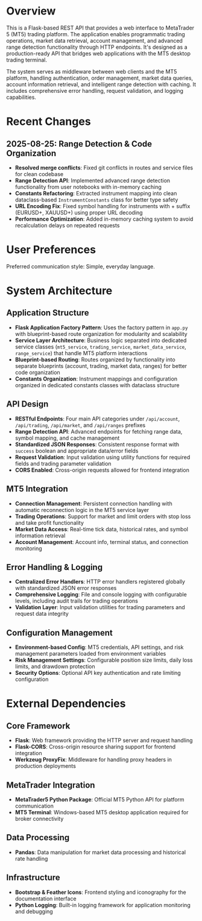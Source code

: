 # Overview

This is a Flask-based REST API that provides a web interface to MetaTrader 5 (MT5) trading platform. The application enables programmatic trading operations, market data retrieval, account management, and advanced range detection functionality through HTTP endpoints. It's designed as a production-ready API that bridges web applications with the MT5 desktop trading terminal.

The system serves as middleware between web clients and the MT5 platform, handling authentication, order management, market data queries, account information retrieval, and intelligent range detection with caching. It includes comprehensive error handling, request validation, and logging capabilities.

# Recent Changes

## 2025-08-25: Range Detection & Code Organization
- **Resolved merge conflicts**: Fixed git conflicts in routes and service files for clean codebase
- **Range Detection API**: Implemented advanced range detection functionality from user notebooks with in-memory caching
- **Constants Refactoring**: Extracted instrument mapping into clean dataclass-based `InstrumentConstants` class for better type safety
- **URL Encoding Fix**: Fixed symbol handling for instruments with + suffix (EURUSD+, XAUUSD+) using proper URL decoding
- **Performance Optimization**: Added in-memory caching system to avoid recalculation delays on repeated requests

# User Preferences

Preferred communication style: Simple, everyday language.

# System Architecture

## Application Structure
- **Flask Application Factory Pattern**: Uses the factory pattern in `app.py` with blueprint-based route organization for modularity and scalability
- **Service Layer Architecture**: Business logic separated into dedicated service classes (`mt5_service`, `trading_service`, `market_data_service`, `range_service`) that handle MT5 platform interactions
- **Blueprint-based Routing**: Routes organized by functionality into separate blueprints (account, trading, market data, ranges) for better code organization
- **Constants Organization**: Instrument mappings and configuration organized in dedicated constants classes with dataclass structure

## API Design
- **RESTful Endpoints**: Four main API categories under `/api/account`, `/api/trading`, `/api/market`, and `/api/ranges` prefixes
- **Range Detection API**: Advanced endpoints for fetching range data, symbol mapping, and cache management
- **Standardized JSON Responses**: Consistent response format with `success` boolean and appropriate data/error fields
- **Request Validation**: Input validation using utility functions for required fields and trading parameter validation
- **CORS Enabled**: Cross-origin requests allowed for frontend integration

## MT5 Integration
- **Connection Management**: Persistent connection handling with automatic reconnection logic in the MT5 service layer
- **Trading Operations**: Support for market and limit orders with stop loss and take profit functionality
- **Market Data Access**: Real-time tick data, historical rates, and symbol information retrieval
- **Account Management**: Account info, terminal status, and connection monitoring

## Error Handling & Logging
- **Centralized Error Handlers**: HTTP error handlers registered globally with standardized JSON error responses
- **Comprehensive Logging**: File and console logging with configurable levels, including audit trails for trading operations
- **Validation Layer**: Input validation utilities for trading parameters and request data integrity

## Configuration Management
- **Environment-based Config**: MT5 credentials, API settings, and risk management parameters loaded from environment variables
- **Risk Management Settings**: Configurable position size limits, daily loss limits, and drawdown protection
- **Security Options**: Optional API key authentication and rate limiting configuration

# External Dependencies

## Core Framework
- **Flask**: Web framework providing the HTTP server and request handling
- **Flask-CORS**: Cross-origin resource sharing support for frontend integration
- **Werkzeug ProxyFix**: Middleware for handling proxy headers in production deployments

## MetaTrader Integration
- **MetaTrader5 Python Package**: Official MT5 Python API for platform communication
- **MT5 Terminal**: Windows-based MT5 desktop application required for broker connectivity

## Data Processing
- **Pandas**: Data manipulation for market data processing and historical rate handling

## Infrastructure
- **Bootstrap & Feather Icons**: Frontend styling and iconography for the documentation interface
- **Python Logging**: Built-in logging framework for application monitoring and debugging
